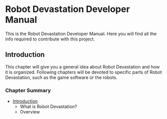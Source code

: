# Robot Devastation Developer Manual

This is the Robot Devastation Developer Manual. Here you will find all the info required to contribute with this project.

## Introduction
This chapter will give you a general idea about Robot Devastation and how it is organized. Following chapters will be devoted to specific parts of Robot Devastation, such as the game software or the robots. 

### Chapter Summary

* [Introduction](README.md)
    * What is Robot Devastation?
    * Overview


